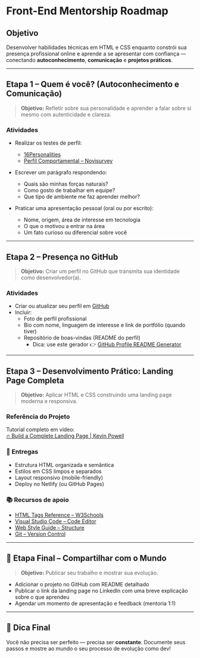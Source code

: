 # Front-End Mentorship Roadmap

## Objetivo

Desenvolver habilidades técnicas em HTML e CSS enquanto constrói sua presença profissional online e aprende a se apresentar com confiança — conectando **autoconhecimento**, **comunicação** e **projetos práticos**.

---

## Etapa 1 – Quem é você? (Autoconhecimento e Comunicação)

> **Objetivo:** Refletir sobre sua personalidade e aprender a falar sobre si mesmo com autenticidade e clareza.

### Atividades

- Realizar os testes de perfil:
  - [16Personalities](https://www.16personalities.com/)
  - [Perfil Comportamental – Novisurvey](https://c004.novisurvey.net/TakeSurveyPage.aspx?s=564ab08aa6354c91a50d8c1e97054ed8&tsid=775aa9a12d754a8ba123e59a22ace290&c=pt-BR)

- Escrever um parágrafo respondendo:
  - Quais são minhas forças naturais?
  - Como gosto de trabalhar em equipe?
  - Que tipo de ambiente me faz aprender melhor?

- Praticar uma apresentação pessoal (oral ou por escrito):
  - Nome, origem, área de interesse em tecnologia
  - O que o motivou a entrar na área
  - Um fato curioso ou diferencial sobre você

---

## Etapa 2 – Presença no GitHub

> **Objetivo:** Criar um perfil no GitHub que transmita sua identidade como desenvolvedor(a).

### Atividades

- Criar ou atualizar seu perfil em [GitHub](https://github.com/)
- Incluir:
  - Foto de perfil profissional
  - Bio com nome, linguagem de interesse e link de portfólio (quando tiver)
  - Repositório de boas-vindas (README do perfil)
    - Dica: use este gerador 👉 [GitHub Profile README Generator](https://rahuldkjain.github.io/gh-profile-readme-generator/)

---

## Etapa 3 – Desenvolvimento Prático: Landing Page Completa

> **Objetivo:** Aplicar HTML e CSS construindo uma landing page moderna e responsiva.

### Referência do Projeto

Tutorial completo em vídeo:  
[🔥 Build a Complete Landing Page | Kevin Powell](https://www.youtube.com/watch?v=llF6vD-RljE)

### 📌 Entregas

- Estrutura HTML organizada e semântica
- Estilos em CSS limpos e separados
- Layout responsivo (mobile-friendly)
- Deploy no Netlify (ou GitHub Pages)

### 📚 Recursos de apoio

- [HTML Tags Reference – W3Schools](https://www.w3schools.com/Tags/)
- [Visual Studio Code – Code Editor](https://code.visualstudio.com/)
- [Web Style Guide – Structure](https://webstyleguide.com/wsg3/6-page-structure/3-site-design.html)
- [Git – Version Control](https://git-scm.com/)

---

## 🏁 Etapa Final – Compartilhar com o Mundo

> **Objetivo:** Publicar seu trabalho e mostrar sua evolução.

- Adicionar o projeto no GitHub com README detalhado
- Publicar o link da landing page no LinkedIn com uma breve explicação sobre o que aprendeu
- Agendar um momento de apresentação e feedback (mentoria 1:1)

---

## 🙌 Dica Final

Você não precisa ser perfeito — precisa ser **constante**. Documente seus passos e mostre ao mundo o seu processo de evolução como dev!

